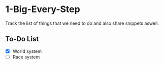 # 1-Big-Every-Step
Track the list of things that we need to do and also share snippets aswell.

## To-Do List

- [x] World system
- [ ] Race system
